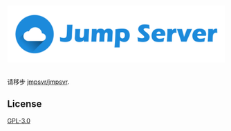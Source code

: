 <div align="center">
  <a href="https://github.com/jmpsvr/jmpsvr">
    <img alt="Jump Server Logo" src="./assets/jmpsvr.png">
  </a>
  <br><br>
</div>

请移步 [jmpsvr/jmpsvr](https://github.com/jmpsvr/jmpsvr).

## License

[GPL-3.0](./LICENSE)

